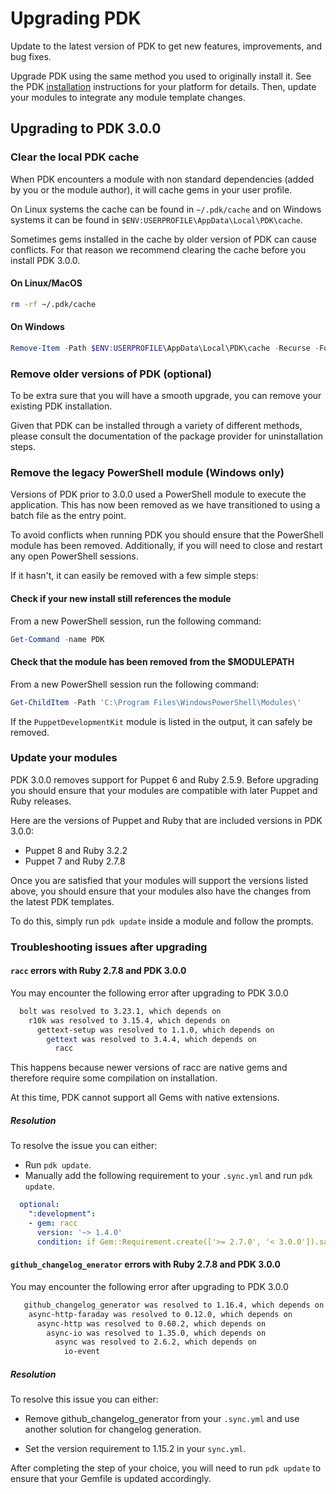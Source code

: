 # Upgrading PDK

Update to the latest version of PDK to get new features, improvements, and bug
fixes.

Upgrade PDK using the same method you used to originally install it. See the PDK
[installation](pdk_install.md) instructions for your platform for details.
Then, update your modules to integrate any module template changes.

## Upgrading to PDK 3.0.0

### Clear the local PDK cache

When PDK encounters a module with non standard dependencies (added by you or the module author),
it will cache gems in your user profile.

On Linux systems the cache can be found in `~/.pdk/cache` and on Windows systems it can be
found in `$ENV:USERPROFILE\AppData\Local\PDK\cache`.

Sometimes gems installed in the cache by older version of PDK can cause conflicts.
For that reason we recommend clearing the cache before you install PDK 3.0.0.

#### On Linux/MacOS

```bash
rm -rf ~/.pdk/cache
```

#### On Windows

```powershell
Remove-Item -Path $ENV:USERPROFILE\AppData\Local\PDK\cache -Recurse -Force
```

### Remove older versions of PDK (optional)

To be extra sure that you will have a smooth upgrade, you can remove your existing PDK installation.

Given that PDK can be installed through a variety of different methods, please consult the documentation
of the package provider for uninstallation steps.

### Remove the legacy PowerShell module (Windows only)

Versions of PDK prior to 3.0.0 used a PowerShell module to execute the application. This has now been removed as we
have transitioned to using a batch file as the entry point.

To avoid conflicts when running PDK you should ensure that the PowerShell module has been removed.
Additionally, if you will need to close and restart any open PowerShell sessions.

If it hasn't, it can easily be removed with a few simple steps:

#### Check if your new install still references the module

From a new PowerShell session, run the following command:

```powershell
Get-Command -name PDK
```

#### Check that the module has been removed from the $MODULEPATH

From a new PowerShell session run the following command:

```powershell
Get-ChildItem -Path 'C:\Program Files\WindowsPowerShell\Modules\'
```

If the `PuppetDevelopmentKit` module is listed in the output, it can safely be removed.

### Update your modules

PDK 3.0.0 removes support for Puppet 6 and Ruby 2.5.9. Before upgrading you should ensure that your modules
are compatible with later Puppet and Ruby releases.

Here are the versions of Puppet and Ruby that are included versions in PDK 3.0.0:

* Puppet 8 and Ruby 3.2.2
* Puppet 7 and Ruby 2.7.8

Once you are satisfied that your modules will support the versions listed above, you should ensure that your
modules also have the changes from the latest PDK templates.

To do this, simply run `pdk update` inside a module and follow the prompts.

### Troubleshooting issues after upgrading

#### `racc` errors with Ruby 2.7.8 and PDK 3.0.0

You may encounter the following error after upgrading to PDK 3.0.0

```bash
  bolt was resolved to 3.23.1, which depends on
    r10k was resolved to 3.15.4, which depends on
      gettext-setup was resolved to 1.1.0, which depends on
        gettext was resolved to 3.4.4, which depends on
          racc
```

This happens because newer versions of racc are native gems and therefore require some compilation on installation.

At this time, PDK cannot support all Gems with native extensions.

##### Resolution

To resolve the issue you can either:

* Run `pdk update`.
* Manually add the following requirement to your `.sync.yml` and run `pdk update`.

```yaml
  optional:
    ":development":
    - gem: racc
      version: '~> 1.4.0'
      condition: if Gem::Requirement.create(['>= 2.7.0', '< 3.0.0']).satisfied_by?(Gem::Version.new(RUBY_VERSION.dup))
```

#### `github_changelog_enerator` errors with Ruby 2.7.8 and PDK 3.0.0

You may encounter the following error after upgrading to PDK 3.0.0

```bash
   github_changelog_generator was resolved to 1.16.4, which depends on
    async-http-faraday was resolved to 0.12.0, which depends on
      async-http was resolved to 0.60.2, which depends on
        async-io was resolved to 1.35.0, which depends on
          async was resolved to 2.6.2, which depends on
            io-event
```

##### Resolution

To resolve this issue you can either:

* Remove github_changelog_generator from your `.sync.yml` and use another solution for changelog generation.

* Set the version requirement to 1.15.2 in your `sync.yml`.

After completing the step of your choice, you will need to run `pdk update` to ensure that your
Gemfile is updated accordingly.
